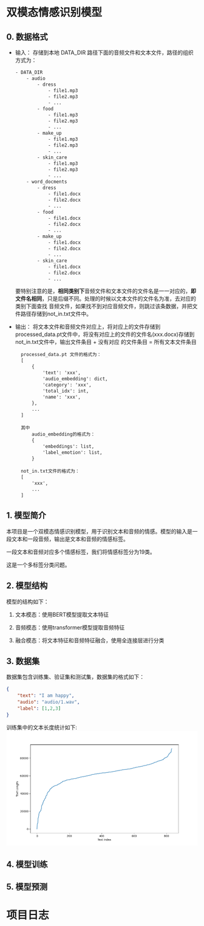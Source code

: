 # 双模态情感识别模型

## 0. 数据格式

+ 输入：
    存储到本地 DATA_DIR 路径下面的音频文件和文本文件，路径的组织方式为：
    ```
    - DATA_DIR
        - audio
            - dress
                - file1.mp3
                - file2.mp3
                - ...
            - food
                - file1.mp3
                - file2.mp3
                - ...
            - make_up
                - file1.mp3
                - file2.mp3
                - ...
            - skin_care
                - file1.mp3
                - file2.mp3
                - ...
        - word_docments
            - dress
                - file1.docx
                - file2.docx
                - ...
            - food
                - file1.docx
                - file2.docx
                - ...
            - make_up
                - file1.docx
                - file2.docx
                - ...
            - skin_care
                - file1.docx
                - file2.docx
                - ...
    ```
    要特别注意的是，**相同类别下**音频文件和文本文件的文件名是一一对应的，**即文件名相同**，只是后缀不同。处理的时候以文本文件的文件名为准，去对应的类别下面查找
    音频文件，如果找不到对应音频文件，则跳过该条数据，并把文件路径存储到not_in.txt文件中。
+ 输出：
    将文本文件和音频文件对应上，将对应上的文件存储到processed_data.pt文件中，将没有对应上的文件的文件名(xxx.docx)存储到not_in.txt文件中，输出文件条目 + 没有对应
    的文件条目 = 所有文本文件条目
    
    
        processed_data.pt 文件的格式为：
        [
            {
                'text': 'xxx', 
                'audio_embedding': dict,
                'category': 'xxx',
                'total_idx': int,
                'name': 'xxx',
            },
            ...
        ]
       
        其中
            audio_embedding的格式为：
            {
                'embeddings': list,
                'label_emotion': list, 
            }

        not_in.txt文件的格式为：
        [
            'xxx',
            ...
        ]



## 1. 模型简介

本项目是一个双模态情感识别模型，用于识别文本和音频的情感。模型的输入是一段文本和一段音频，输出是文本和音频的情感标签。

一段文本和音频对应多个情感标签，我们将情感标签分为19类。

这是一个多标签分类问题。

## 2. 模型结构

模型的结构如下：

1. 文本模态：使用BERT模型提取文本特征

2. 音频模态：使用transformer模型提取音频特征

3. 融合模态：将文本特征和音频特征融合，使用全连接层进行分类

## 3. 数据集

数据集包含训练集、验证集和测试集，数据集的格式如下：

```json
{
    "text": "I am happy",
    "audio": "audio/1.wav",
    "label": [1,2,3]
}
```

训练集中的文本长度统计如下:
![text_length](./images/text_length_distribution.png)


## 4. 模型训练

## 5. 模型预测

# 项目日志

## 

